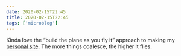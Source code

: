 ```yaml
---
date: 2020-02-15T22:45
title: 2020-02-15T22:45
tags: ['microblog']
---
```


Kinda love the “build the plane as you fly it” approach to making my [personal site](https://thismodernweb.com). The more things coalesce, the higher it flies.
